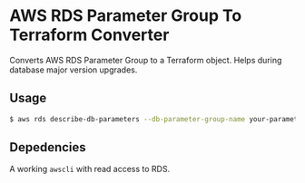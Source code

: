 # AWS RDS Parameter Group To Terraform Converter

Converts AWS RDS Parameter Group to a Terraform object. Helps during database major version upgrades.

## Usage

```bash
$ aws rds describe-db-parameters --db-parameter-group-name your-parameter-group-name | python3 convert.py
```

## Depedencies

A working `awscli` with read access to RDS.
